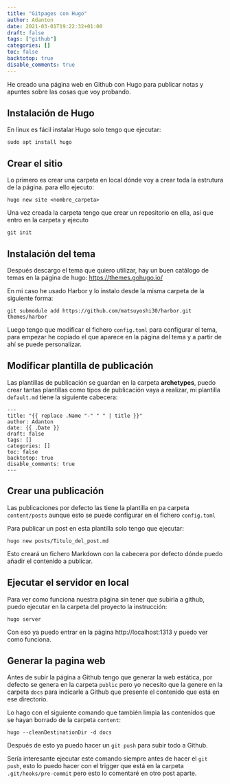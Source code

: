 ```yaml
---
title: "Gitpages con Hugo"
author: Adanton
date: 2021-03-01T19:22:32+01:00
draft: false
tags: ["github"]
categories: []
toc: false
backtotop: true
disable_comments: true
---
```


He creado una página web en Github con Hugo para publicar notas y apuntes sobre las cosas que voy probando.
<!--more-->

## Instalación de Hugo
En linux es fácil instalar Hugo solo tengo que ejecutar:
```
sudo apt install hugo
```
## Crear el sitio
Lo primero es crear una carpeta en local dónde voy a crear toda la estrutura de la página. para ello ejecuto:
``` 
hugo new site <nombre_carpeta>
```

Una vez creada la carpeta tengo que crear un repositorio en ella, así que entro en la carpeta y ejecuto 
```
git init
```
## Instalación del tema
Después descargo el tema que quiero utilizar, hay un buen catálogo de temas en la página de hugo: https://themes.gohugo.io/

En mi caso he usado Harbor y lo instalo desde la misma carpeta de la siguiente forma:
``` 
git submodule add https://github.com/matsuyoshi30/harbor.git themes/harbor
```
Luego tengo que modificar el fichero `config.toml` para configurar el tema, para empezar he copiado el que aparece en la página del tema y a partir de ahí se puede personalizar.

## Modificar plantilla de publicación
Las plantillas de publicación se guardan en la carpeta **archetypes**, puedo crear tantas plantillas como tipos de publicación vaya a realizar, mi plantilla `default.md` tiene la siguiente cabecera:
```
---
title: "{{ replace .Name "-" " " | title }}"
author: Adanton
date: {{ .Date }}
draft: false
tags: []
categories: []
toc: false
backtotop: true
disable_comments: true
---
```
## Crear una publicación
Las publicaciones por defecto las tiene la plantilla en pa carpeta `content/posts` aunque esto se puede configurar en el fichero `config.toml`

Para publicar un post en esta plantilla solo tengo que ejecutar:
```
hugo new posts/Titulo_del_post.md
```
Esto creará un fichero Markdown con la cabecera por defecto dónde puedo añadir el contenido a publicar.

## Ejecutar el servidor en local
Para ver como funciona nuestra página sin tener que subirla a github, puedo ejecutar en la carpeta del proyecto la instrucción:
```
hugo server
```
Con eso ya puedo entrar en la página http://localhost:1313 y puedo ver como funciona.

## Generar la pagina web
Antes de subir la página a Github tengo que generar la web estática, por defecto se genera en la carpeta `public` pero yo necesito que la genere en la carpeta `docs` para indicarle a Github que presente el contenido que está en ese directorio. 

Lo hago con el siguiente comando que también limpia las contenidos que se hayan borrado de la carpeta `content`:
```
hugo --cleanDestinationDir -d docs
```
Después de esto ya puedo hacer un `git push` para subir todo a Github.

Sería interesante ejecutar este comando siempre antes de hacer el `git push`, esto lo puedo hacer con el trigger que está en la carpeta `.git/hooks/pre-commit` pero esto lo comentaré en otro post aparte.
